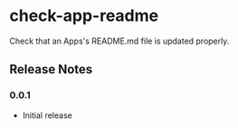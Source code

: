 # check-app-readme

Check that an Apps's README.md file is updated properly.

## Release Notes

### 0.0.1
+ Initial release

